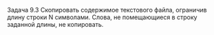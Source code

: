 Задача 9.3
Скопировать содержимое текстового файла, ограничив длину строки N
символами. Слова, не помещающиеся в строку заданной длины, не
копировать.
